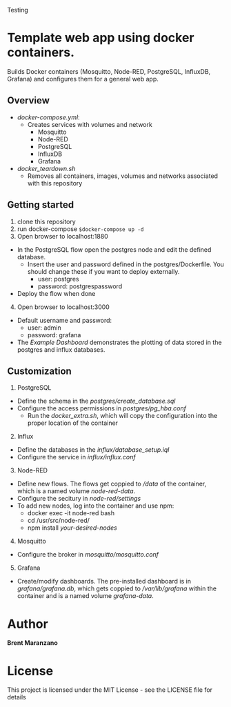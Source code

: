 Testing

# Template web app using docker containers.
Builds Docker containers (Mosquitto, Node-RED, PostgreSQL, InfluxDB, Grafana) and configures
them for a general web app.

## Overview
* *docker-compose.yml*:
  * Creates services with volumes and network
    * Mosquitto
    * Node-RED
    * PostgreSQL
    * InfluxDB
    * Grafana
* *docker_teardown.sh*
  * Removes all containers, images, volumes and networks associated with this repository

## Getting started
1. clone this repository
2. run docker-compose
`$docker-compose up -d`
3. Open browser to localhost:1880
  * In the PostgreSQL flow open the postgres node and edit the defined database.
    * Insert the user and password defined in the postgres/Dockerfile. You should
    change these if you want to deploy externally.
      * user: postgres
      * password: postgrespassword
  * Deploy the flow when done
4. Open browser to localhost:3000
  * Default username and password:
    * user: admin
    * password: grafana
  * The *Example Dashboard* demonstrates the plotting of data stored in the postgres
  and influx databases.

## Customization
1. PostgreSQL
  * Define the schema in the *postgres/create_database.sql*
  * Configure the access permissions in *postgres/pg_hba.conf*
    * Run the *docker_extra.sh*, which will copy the configuration into the proper
    location of the container
2. Influx
  * Define the databases in the *influx/database_setup.iql*
  * Configure the service in *influx/influx.conf*
3. Node-RED
  * Define new flows. The flows get coppied to */data* of the container, which
  is a named volume *node-red-data*.
  * Configure the secitury in *node-red/settings*
  * To add new nodes, log into the container and use npm:
    * docker exec -it node-red bash
    * cd /usr/src/node-red/
    * npm install *your-desired-nodes*
4. Mosquitto
  * Configure the broker in *mosquitto/mosquitto.conf*
5. Grafana
  * Create/modify dashboards. The pre-installed dashboard is in *grafana/grafana.db*,
  which gets coppied to */var/lib/grafana* within the container and is a named volume
  *grafana-data*.

# Author

**Brent Maranzano**

# License

This project is licensed under the MIT License - see the LICENSE file for details
